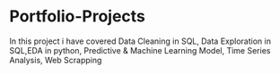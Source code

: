 # Portfolio-Projects
In this project i have covered Data Cleaning in SQL, Data Exploration in SQL,EDA in python, Predictive &amp; Machine Learning Model, Time Series Analysis, Web Scrapping
